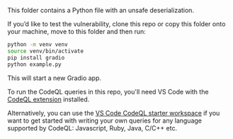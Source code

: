 This folder contains a Python file with an unsafe deserialization.

If you’d like to test the vulnerability, clone this repo or copy this folder onto your machine, move to this folder and then run:
```bash
python -m venv venv
source venv/bin/activate
pip install gradio
python example.py
```
This will start a new Gradio app.

To run the CodeQL queries in this repo, you'll need VS Code with the [CodeQL extension](https://marketplace.visualstudio.com/items?itemName=GitHub.vscode-codeql) installed.

Alternatively, you can use the [VS Code CodeQL starter workspace](https://github.com/github/vscode-codeql-starter) if you want to get started with writing your own queries for any language supported by CodeQL: Javascript, Ruby, Java, C/C++ etc.

